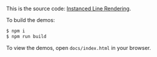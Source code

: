 This is the source code: [Instanced Line Rendering](https://wwwtyro.net/2019/11/18/instanced-lines.html).

To build the demos:

```sh
$ npm i
$ npm run build
```

To view the demos, open `docs/index.html` in your browser.
